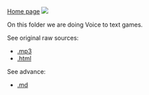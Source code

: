 [Home page](https://martinsantome.github.io/nosce-stonebreaker-the-root/scripts/bipolar-speach.html)
![](../the-bipoalr.png)

On this folder we are doing Voice to text games.

See original raw sources:

- [.mp3](../raw-nosce-tutorial.md)
- [.html](../raw-nosce-tutorial.html)

See advance:

- [.md](./eao-nosce-show.md)


